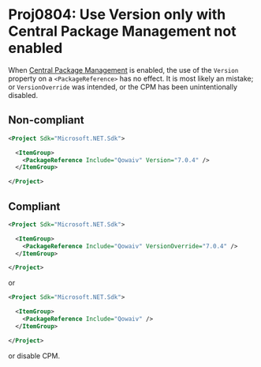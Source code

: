 # Proj0804: Use Version only with Central Package Management not enabled
When [Central Package Management](Proj0800.md) is enabled, the use of the
`Version` property on a `<PackageReference>` has no effect. It is most
likely an mistake; or `VersionOverride` was intended, or the CPM has been
unintentionally disabled.

## Non-compliant
``` XML
<Project Sdk="Microsoft.NET.Sdk">

  <ItemGroup>
    <PackageReference Include="Qowaiv" Version="7.0.4" />
  </ItemGroup>

</Project>
```

## Compliant
``` XML
<Project Sdk="Microsoft.NET.Sdk">

  <ItemGroup>
    <PackageReference Include="Qowaiv" VersionOverride="7.0.4" />
  </ItemGroup>

</Project>
```

or

``` XML
<Project Sdk="Microsoft.NET.Sdk">

  <ItemGroup>
    <PackageReference Include="Qowaiv" />
  </ItemGroup>

</Project>
```

or disable CPM.
